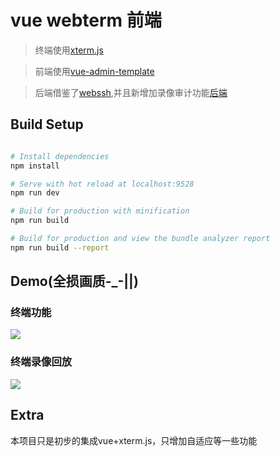 # vue webterm 前端

> 终端使用[xterm.js](https://github.com/xtermjs/xterm.js)

> 前端使用[vue-admin-template](https://panjiachen.gitee.io/vue-admin-template)

> 后端借鉴了[webssh](https://github.com/huashengdun/webssh),并且新增加录像审计功能[后端](https://github.com/zhxiaohe/webiterm-backend)
## Build Setup

```bash

# Install dependencies
npm install

# Serve with hot reload at localhost:9528
npm run dev

# Build for production with minification
npm run build

# Build for production and view the bundle analyzer report
npm run build --report
```

## Demo(全损画质-_-||)
### 终端功能

![](./web11.gif)

### 终端录像回放

![](./play22.gif)

## Extra

本项目只是初步的集成vue+xterm.js，只增加自适应等一些功能
